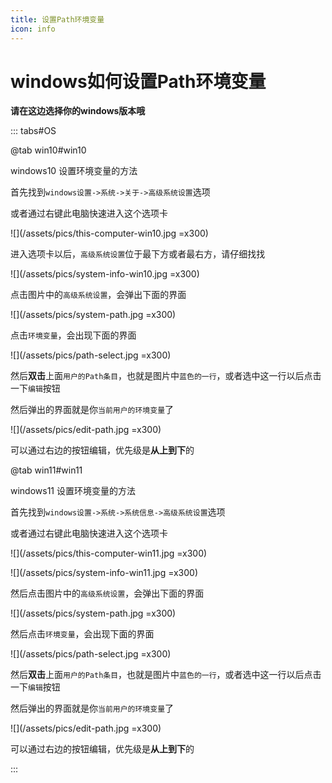 ```yaml
---
title: 设置Path环境变量
icon: info
---
```


# windows如何设置Path环境变量

**请在这边选择你的windows版本哦**

::: tabs#OS

@tab win10#win10

windows10 设置环境变量的方法

首先找到`windows设置->系统->关于->高级系统设置`选项

或者通过右键此电脑快速进入这个选项卡

![](/assets/pics/this-computer-win10.jpg =x300)

进入选项卡以后，`高级系统设置`位于最下方或者最右方，请仔细找找

![](/assets/pics/system-info-win10.jpg =x300)

点击图片中的`高级系统设置`，会弹出下面的界面

![](/assets/pics/system-path.jpg =x300)

点击`环境变量`，会出现下面的界面

![](/assets/pics/path-select.jpg =x300)

然后**双击**上面`用户的Path条目`，也就是图片中`蓝色的一行`，或者选中这一行以后点击一下`编辑`按钮

然后弹出的界面就是你`当前用户的环境变量`了

![](/assets/pics/edit-path.jpg =x300)

可以通过右边的按钮编辑，优先级是**从上到下**的

@tab win11#win11

windows11 设置环境变量的方法

首先找到`windows设置->系统->系统信息->高级系统设置`选项

或者通过右键此电脑快速进入这个选项卡

![](/assets/pics/this-computer-win11.jpg =x300)

![](/assets/pics/system-info-win11.jpg =x300)

然后点击图片中的`高级系统设置`，会弹出下面的界面

![](/assets/pics/system-path.jpg =x300)

然后点击`环境变量`，会出现下面的界面

![](/assets/pics/path-select.jpg =x300)

然后**双击**上面`用户的Path条目`，也就是图片中`蓝色的一行`，或者选中这一行以后点击一下`编辑`按钮

然后弹出的界面就是你`当前用户的环境变量`了

![](/assets/pics/edit-path.jpg =x300)

可以通过右边的按钮编辑，优先级是**从上到下**的

:::